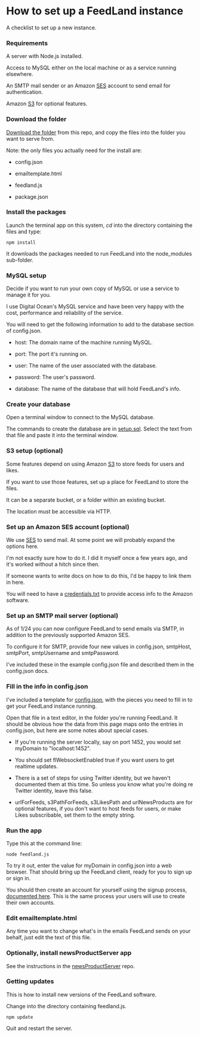 # How to set up a FeedLand instance

A checklist to set up a new instance. 

### Requirements

A server with Node.js installed.

Access to MySQL either on the local machine or as a service running elsewhere.

An SMTP mail sender or an Amazon <a href="https://aws.amazon.com/ses/">SES</a> account to send email for authentication.

Amazon <a href="https://aws.amazon.com/s3/">S3</a> for optional features.

### Download the folder

<a href="https://github.com/scripting/feedlandInstall/archive/refs/heads/main.zip">Download the folder</a> from this repo, and copy the files into the folder you want to serve from. 

Note: the only files you actually need for the install are:

* config.json

* emailtemplate.html

* feedland.js

* package.json

### Install the packages

Launch the terminal app on this system, <i>cd</i> into the directory containing the files and type:

`npm install`

It downloads the packages needed to run FeedLand into the node_modules sub-folder.

### MySQL setup

Decide if you want to run your own copy of MySQL or use a service to manage it for you.

I use Digital Ocean's MySQL service and have been very happy with the cost, performance and reliability of the service.

You will need to get the following information to add to the database section of config.json.

* host: The domain name of the machine running MySQL.

* port: The port it's running on.

* user: The name of the user associated with the database. 

* password: The user's password.

* database: The name of the database that will hold FeedLand's info.

### Create your database

Open a terminal window to connect to the MySQL database. 

The commands to create the database are in <a href="https://github.com/scripting/feedlandInstall/blob/main/setup.sql">setup.sql</a>. Select the text from that file and paste it into the terminal window. 

### S3 setup (optional)

Some features depend on using Amazon <a href="https://aws.amazon.com/s3/">S3</a> to store feeds for users and likes. 

If you want to use those features, set up a place for FeedLand to store the files. 

It can be a separate bucket, or a folder within an existing bucket. 

The location must be accessible via HTTP.

### Set up an Amazon SES account (optional)

We use <a href="https://aws.amazon.com/ses/">SES</a> to send mail. At some point we will probably expand the options here.

I'm not exactly sure how to do it. I did it myself once a few years ago, and it's worked without a hitch since then. 

If someone wants to write docs on how to do this, I'd be happy to link them in here. 

You will need to have a <a href="https://docs.aws.amazon.com/sdk-for-php/v3/developer-guide/guide_credentials_profiles.html">credentials.txt</a> to provide access info to the Amazon software. 

### Set up an SMTP mail server (optional)

As of 1/24 you can now configure FeedLand to send emails via SMTP, in addition to the previously supported Amazon SES. 

To configure it for SMTP, provide four new values in config.json, smtpHost, smtpPort, smtpUsername and smtpPassword.

I've included these in the example config.json file and described them in the config.json docs. 

### Fill in the info in config.json

I've included a template for <a href="https://github.com/scripting/feedlandInstall/blob/main/config.json">config.json</a>, with the pieces you need to fill in to get your FeedLand instance running. 

Open that file in a text editor, in the folder you're running FeedLand. It should be obvious how the data from this page maps onto the entries in config.json, but here are some notes about special cases.

* If you're running the server locally, say on port 1452, you would set myDomain to "localhost:1452".

* You should set flWebsocketEnabled true if you want users to get realtime updates. 

* There is a set of steps for using Twitter identity, but we haven't documented them at this time. So unless you know what you're doing re Twitter identity, leave this false. 

* urlForFeeds, s3PathForFeeds, s3LikesPath and urlNewsProducts are for optional features, if you don't want to host feeds for users, or make Likes subscribable, set them to the empty string.

### Run the app

Type this at the command line:

`node feedland.js`

To try it out, enter the value for myDomain in config.json into a web browser. That should bring up the FeedLand client, ready for you to sign up or sign in.

You should then create an account for yourself using the signup process, <a href="signup.md">documented here</a>. This is the same process your users will use to create their own accounts.

### Edit emailtemplate.html

Any time you want to change what's in the emails FeedLand sends on your behalf, just edit the text of this file.

### Optionally, install newsProductServer app

See the instructions in the <a href="https://github.com/scripting/newsProductServer">newsProductServer</a> repo.

### Getting updates

This is how to install new versions of the FeedLand software.

Change into the directory containing feedland.js.

`npm update`

Quit and restart the server.

